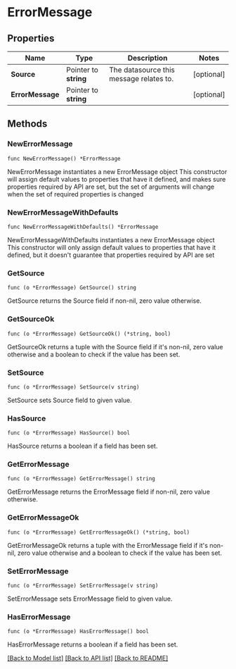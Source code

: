 # ErrorMessage

## Properties

Name | Type | Description | Notes
------------ | ------------- | ------------- | -------------
**Source** | Pointer to **string** | The datasource this message relates to. | [optional] 
**ErrorMessage** | Pointer to **string** |  | [optional] 

## Methods

### NewErrorMessage

`func NewErrorMessage() *ErrorMessage`

NewErrorMessage instantiates a new ErrorMessage object
This constructor will assign default values to properties that have it defined,
and makes sure properties required by API are set, but the set of arguments
will change when the set of required properties is changed

### NewErrorMessageWithDefaults

`func NewErrorMessageWithDefaults() *ErrorMessage`

NewErrorMessageWithDefaults instantiates a new ErrorMessage object
This constructor will only assign default values to properties that have it defined,
but it doesn't guarantee that properties required by API are set

### GetSource

`func (o *ErrorMessage) GetSource() string`

GetSource returns the Source field if non-nil, zero value otherwise.

### GetSourceOk

`func (o *ErrorMessage) GetSourceOk() (*string, bool)`

GetSourceOk returns a tuple with the Source field if it's non-nil, zero value otherwise
and a boolean to check if the value has been set.

### SetSource

`func (o *ErrorMessage) SetSource(v string)`

SetSource sets Source field to given value.

### HasSource

`func (o *ErrorMessage) HasSource() bool`

HasSource returns a boolean if a field has been set.

### GetErrorMessage

`func (o *ErrorMessage) GetErrorMessage() string`

GetErrorMessage returns the ErrorMessage field if non-nil, zero value otherwise.

### GetErrorMessageOk

`func (o *ErrorMessage) GetErrorMessageOk() (*string, bool)`

GetErrorMessageOk returns a tuple with the ErrorMessage field if it's non-nil, zero value otherwise
and a boolean to check if the value has been set.

### SetErrorMessage

`func (o *ErrorMessage) SetErrorMessage(v string)`

SetErrorMessage sets ErrorMessage field to given value.

### HasErrorMessage

`func (o *ErrorMessage) HasErrorMessage() bool`

HasErrorMessage returns a boolean if a field has been set.


[[Back to Model list]](../README.md#documentation-for-models) [[Back to API list]](../README.md#documentation-for-api-endpoints) [[Back to README]](../README.md)


